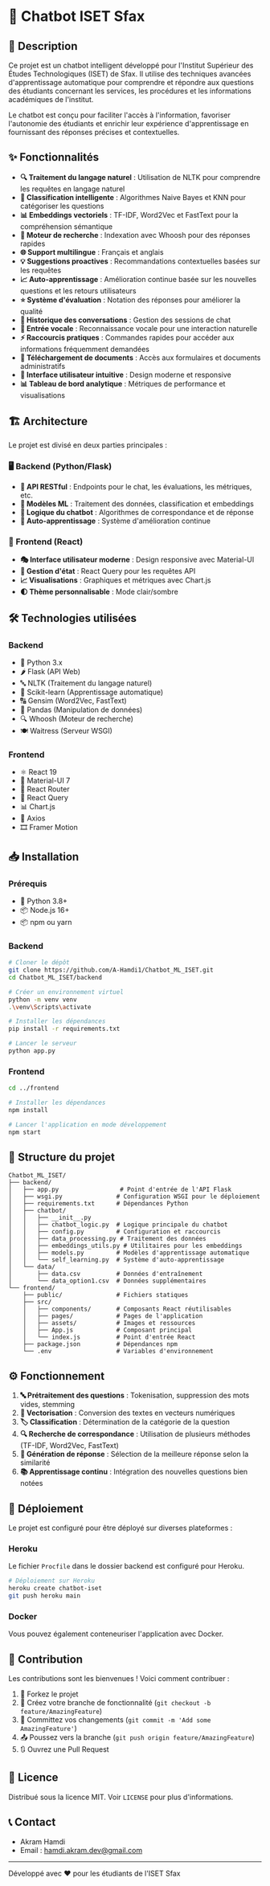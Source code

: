 # 🤖 Chatbot ISET Sfax

## 📝 Description

Ce projet est un chatbot intelligent développé pour l'Institut Supérieur des Études Technologiques (ISET) de Sfax. Il utilise des techniques avancées d'apprentissage automatique pour comprendre et répondre aux questions des étudiants concernant les services, les procédures et les informations académiques de l'institut.

Le chatbot est conçu pour faciliter l'accès à l'information, favoriser l'autonomie des étudiants et enrichir leur expérience d'apprentissage en fournissant des réponses précises et contextuelles.

## ✨ Fonctionnalités

- **🔍 Traitement du langage naturel** : Utilisation de NLTK pour comprendre les requêtes en langage naturel
- **🧠 Classification intelligente** : Algorithmes Naive Bayes et KNN pour catégoriser les questions
- **📊 Embeddings vectoriels** : TF-IDF, Word2Vec et FastText pour la compréhension sémantique
- **🔎 Moteur de recherche** : Indexation avec Whoosh pour des réponses rapides
- **🌐 Support multilingue** : Français et anglais
- **💡 Suggestions proactives** : Recommandations contextuelles basées sur les requêtes
- **📈 Auto-apprentissage** : Amélioration continue basée sur les nouvelles questions et les retours utilisateurs
- **⭐ Système d'évaluation** : Notation des réponses pour améliorer la qualité
- **📜 Historique des conversations** : Gestion des sessions de chat
- **🎤 Entrée vocale** : Reconnaissance vocale pour une interaction naturelle
- **⚡ Raccourcis pratiques** : Commandes rapides pour accéder aux informations fréquemment demandées
- **📄 Téléchargement de documents** : Accès aux formulaires et documents administratifs
- **🎨 Interface utilisateur intuitive** : Design moderne et responsive
- **📊 Tableau de bord analytique** : Métriques de performance et visualisations

## 🏗️ Architecture

Le projet est divisé en deux parties principales :

### 🖥️ Backend (Python/Flask)

- **🔌 API RESTful** : Endpoints pour le chat, les évaluations, les métriques, etc.
- **🧮 Modèles ML** : Traitement des données, classification et embeddings
- **🧩 Logique du chatbot** : Algorithmes de correspondance et de réponse
- **🔄 Auto-apprentissage** : Système d'amélioration continue

### 🌈 Frontend (React)

- **🎭 Interface utilisateur moderne** : Design responsive avec Material-UI
- **🔄 Gestion d'état** : React Query pour les requêtes API
- **📈 Visualisations** : Graphiques et métriques avec Chart.js
- **🌓 Thème personnalisable** : Mode clair/sombre

## 🛠️ Technologies utilisées

### Backend
- 🐍 Python 3.x
- 🌶️ Flask (API Web)
- 🔤 NLTK (Traitement du langage naturel)
- 🧪 Scikit-learn (Apprentissage automatique)
- 🔠 Gensim (Word2Vec, FastText)
- 🐼 Pandas (Manipulation de données)
- 🔍 Whoosh (Moteur de recherche)
- 🍽️ Waitress (Serveur WSGI)

### Frontend
- ⚛️ React 19
- 🎨 Material-UI 7
- 🧭 React Router
- 🔄 React Query
- 📊 Chart.js
- 🔄 Axios
- 🎞️ Framer Motion

## 📥 Installation

### Prérequis
- 🐍 Python 3.8+
- 📦 Node.js 16+
- 📦 npm ou yarn

### Backend

```bash
# Cloner le dépôt
git clone https://github.com/A-Hamdi1/Chatbot_ML_ISET.git
cd Chatbot_ML_ISET/backend

# Créer un environnement virtuel
python -m venv venv
.\venv\Scripts\activate

# Installer les dépendances
pip install -r requirements.txt

# Lancer le serveur
python app.py
```

### Frontend

```bash
cd ../frontend

# Installer les dépendances
npm install

# Lancer l'application en mode développement
npm start
```

## 📂 Structure du projet

```
Chatbot_ML_ISET/
├── backend/
│   ├── app.py                 # Point d'entrée de l'API Flask
│   ├── wsgi.py               # Configuration WSGI pour le déploiement
│   ├── requirements.txt      # Dépendances Python
│   ├── chatbot/
│   │   ├── __init__.py
│   │   ├── chatbot_logic.py  # Logique principale du chatbot
│   │   ├── config.py         # Configuration et raccourcis
│   │   ├── data_processing.py # Traitement des données
│   │   ├── embeddings_utils.py # Utilitaires pour les embeddings
│   │   ├── models.py         # Modèles d'apprentissage automatique
│   │   └── self_learning.py  # Système d'auto-apprentissage
│   └── data/
│       ├── data.csv          # Données d'entraînement
│       └── data_option1.csv  # Données supplémentaires
└── frontend/
    ├── public/               # Fichiers statiques
    ├── src/
    │   ├── components/       # Composants React réutilisables
    │   ├── pages/            # Pages de l'application
    │   ├── assets/           # Images et ressources
    │   ├── App.js            # Composant principal
    │   └── index.js          # Point d'entrée React
    ├── package.json          # Dépendances npm
    └── .env                  # Variables d'environnement
```

## ⚙️ Fonctionnement

1. **🔤 Prétraitement des questions** : Tokenisation, suppression des mots vides, stemming
2. **🔢 Vectorisation** : Conversion des textes en vecteurs numériques
3. **🏷️ Classification** : Détermination de la catégorie de la question
4. **🔍 Recherche de correspondance** : Utilisation de plusieurs méthodes (TF-IDF, Word2Vec, FastText)
5. **💬 Génération de réponse** : Sélection de la meilleure réponse selon la similarité
6. **📚 Apprentissage continu** : Intégration des nouvelles questions bien notées

## 🚀 Déploiement

Le projet est configuré pour être déployé sur diverses plateformes :

### Heroku

Le fichier `Procfile` dans le dossier backend est configuré pour Heroku.

```bash
# Déploiement sur Heroku
heroku create chatbot-iset
git push heroku main
```

### Docker

Vous pouvez également conteneuriser l'application avec Docker.

## 👥 Contribution

Les contributions sont les bienvenues ! Voici comment contribuer :

1. 🍴 Forkez le projet
2. 🌿 Créez votre branche de fonctionnalité (`git checkout -b feature/AmazingFeature`)
3. 💾 Committez vos changements (`git commit -m 'Add some AmazingFeature'`)
4. 📤 Poussez vers la branche (`git push origin feature/AmazingFeature`)
5. 🔃 Ouvrez une Pull Request

## 📜 Licence

Distribué sous la licence MIT. Voir `LICENSE` pour plus d'informations.

## 📞 Contact

- Akram Hamdi
- Email : hamdi.akram.dev@gmail.com


---

Développé avec ❤️ pour les étudiants de l'ISET Sfax